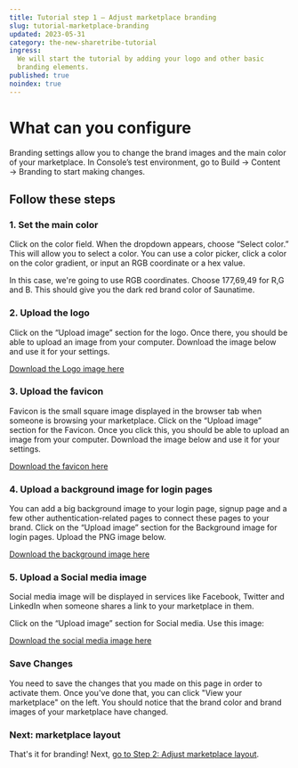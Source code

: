 ```yaml
---
title: Tutorial step 1 – Adjust marketplace branding
slug: tutorial-marketplace-branding
updated: 2023-05-31
category: the-new-sharetribe-tutorial
ingress:
  We will start the tutorial by adding your logo and other basic
  branding elements.
published: true
noindex: true
---
```


# What can you configure

Branding settings allow you to change the brand images and the main
color of your marketplace. In Console’s test environment, go to Build →
Content → Branding to start making changes.

## Follow these steps

### 1. Set the main color

Click on the color field. When the dropdown appears, choose “Select
color.” This will allow you to select a color. You can use a color
picker, click a color on the color gradient, or input an RGB coordinate
or a hex value.

In this case, we're going to use RGB coordinates. Choose 177,69,49 for
R,G and B. This should give you the dark red brand color of Saunatime.

### 2. Upload the logo

Click on the “Upload image” section for the logo. Once there, you should
be able to upload an image from your computer. Download the image below
and use it for your settings.

[Download the Logo image here](/tutorial-assets/tns/saunatime.png)

### 3. Upload the favicon

Favicon is the small square image displayed in the browser tab when
someone is browsing your marketplace. Click on the “Upload image”
section for the Favicon. Once you click this, you should be able to
upload an image from your computer. Download the image below and use it
for your settings.

[Download the favicon here](/tutorial-assets/tns/favicon.png)

### 4. Upload a background image for login pages

You can add a big background image to your login page, signup page and a
few other authentication-related pages to connect these pages to your
brand. Click on the “Upload image” section for the Background image for
login pages. Upload the PNG image below.

[Download the background image here](/tutorial-assets/tns/backgroundimage.png)

### 5. Upload a Social media image

Social media image will be displayed in services like Facebook, Twitter
and LinkedIn when someone shares a link to your marketplace in them.

Click on the “Upload image” section for Social media. Use this image:

[Download the social media image here](/tutorial-assets/tns/socialmediaimage.png)

### Save Changes

You need to save the changes that you made on this page in order to
activate them. Once you've done that, you can click "View your
marketplace" on the left. You should notice that the brand color and
brand images of your marketplace have changed.

### Next: marketplace layout

That's it for branding! Next,
[go to Step 2: Adjust marketplace layout](/the-new-sharetribe/tutorial-marketplace-layout/).
